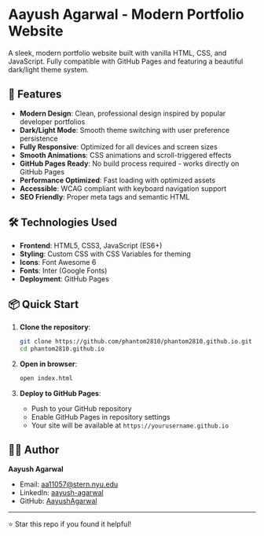 # Aayush Agarwal - Modern Portfolio Website

A sleek, modern portfolio website built with vanilla HTML, CSS, and JavaScript. Fully compatible with GitHub Pages and featuring a beautiful dark/light theme system.

## 🚀 Features

- **Modern Design**: Clean, professional design inspired by popular developer portfolios
- **Dark/Light Mode**: Smooth theme switching with user preference persistence
- **Fully Responsive**: Optimized for all devices and screen sizes
- **Smooth Animations**: CSS animations and scroll-triggered effects
- **GitHub Pages Ready**: No build process required - works directly on GitHub Pages
- **Performance Optimized**: Fast loading with optimized assets
- **Accessible**: WCAG compliant with keyboard navigation support
- **SEO Friendly**: Proper meta tags and semantic HTML

## 🛠️ Technologies Used

- **Frontend**: HTML5, CSS3, JavaScript (ES6+)
- **Styling**: Custom CSS with CSS Variables for theming
- **Icons**: Font Awesome 6
- **Fonts**: Inter (Google Fonts)
- **Deployment**: GitHub Pages

## 📦 Quick Start

1. **Clone the repository**:

   ```bash
   git clone https://github.com/phantom2810/phantom2810.github.io.git
   cd phantom2810.github.io
   ```

2. **Open in browser**:

   ```bash
   open index.html
   ```

3. **Deploy to GitHub Pages**:
   - Push to your GitHub repository
   - Enable GitHub Pages in repository settings
   - Your site will be available at `https://yourusername.github.io`

## 👨‍💻 Author

**Aayush Agarwal**

- Email: aa11057@stern.nyu.edu
- LinkedIn: [aayush-agarwal](https://www.linkedin.com/in/aayush-agarwal-279144a5/)
- GitHub: [AayushAgarwal](https://github.com/phantom2810)

---

⭐ Star this repo if you found it helpful!
